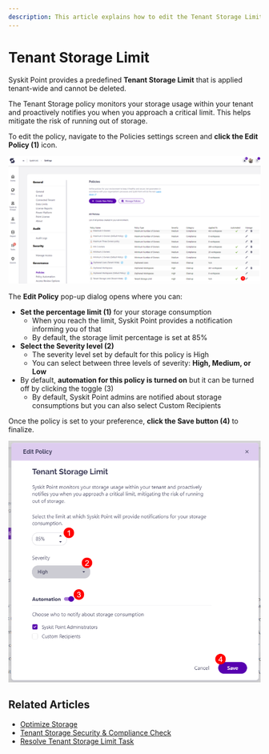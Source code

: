 ```yaml
---
description: This article explains how to edit the Tenant Storage Limit policy. 
---
```


# Tenant Storage Limit

Syskit Point provides a predefined **Tenant Storage Limit** that is applied tenant-wide and cannot be deleted. 

The Tenant Storage policy monitors your storage usage within your tenant and proactively notifies you when you approach a critical limit. This helps mitigate the risk of running out of storage. 

To edit the policy, navigate to the Policies settings screen and **click the Edit Policy (1)** icon.

![Tenant Storage Policy - Edit Policy Button](../../.gitbook/assets/tenant-storage_edit-policy.png)

The **Edit Policy** pop-up dialog opens where you can:
* **Set the percentage limit (1)** for your storage consumption
  * When you reach the limit, Syskit Point provides a notification informing you of that
  * By default, the storage limit percentage is set at 85%
* **Select the Severity level (2)**
  * The severity level set by default for this policy is High
  * You can select between three levels of severity: **High, Medium, or Low**
* By default, **automation for this policy is turned on** but it can be turned off by clicking the toggle (3)
  * By default, Syskit Point admins are notified about storage consumptions but you can also select Custom Recipients 

Once the policy is set to your preference, **click the Save button (4)** to finalize. 

![Tenant Storage Limit - Editing the Policy](../../.gitbook/assets/tenant-storage-edit-policy-screen.png)

## Related Articles

* [Optimize Storage](../../governance-and-automation/optimize-storage.md)
* [Tenant Storage Security & Compliance Check](../../governance-and-automation/security-compliance-checks/tenant-storage.md)
* [Resolve Tenant Storage Limit Task](../../point-collaborators/resolve-governance-tasks/tenant-storage-limit.md)